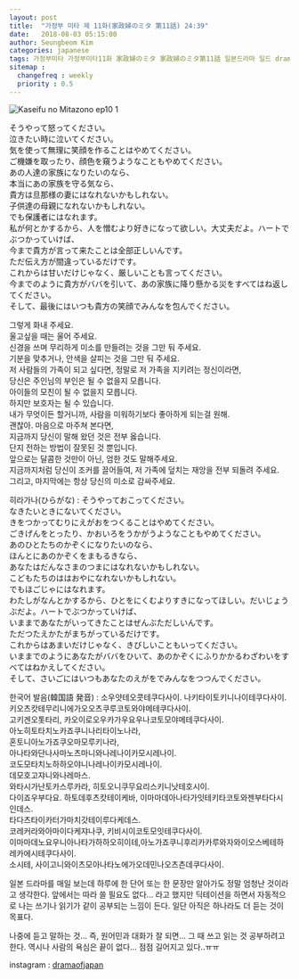 ```yaml
---
layout: post
title:  "가정부 미타 제 11화(家政婦のミタ 第11話) 24:39"
date:   2018-08-03 05:15:00
author: Seungbeom Kim
categories: japanese
tags: 가정부미타 가정부미타11화 家政婦のミタ 家政婦のミタ第11話 일본드라마 일드 dramaofjapan 일본어공부
sitemap :
  changefreq : weekly
  priority : 0.5
---
```


<img src="{{ site.baseurl }}/assets/japanese/kaseifu_no_mita_10_1.PNG" title="Kaseifu no Mitazono ep10 1" class="post-image">

そうやって怒ってください。<br>
泣きたい時に泣いてください。<br>
気を使って無理に笑顔を作ることはやめてください。<br>
ご機嫌を取ったり、顔色を窺うようなこともやめてください。<br>
あの人達の家族になりたいのなら、<br>
本当にあの家族を守る気なら、<br>
貴方は旦那様の妻にはなれないかもしれない。<br>
子供達の母親になれないかもしれない。<br>
でも保護者にはなれます。<br>
私が何とかするから、人を憎むより好きになって欲しい。大丈夫だよ。ハートでぶつかっていけば、<br>
今まで貴方が言って来たことは全部正しいんです。<br>
ただ伝え方が間違っているだけです。<br>
これからは甘いだけじゃなく、厳しいことも言ってください。<br>
今までのように貴方がババを引いて、あの家族に降り懸かる災をすべてはね返してください。<br>
そして、最後にはいつも貴方の笑顔でみんなを包んでください。

그렇게 화내 주세요.<br>
울고싶을 때는 울어 주세요.<br>
신경을 쓰며 무리하게 미소를 만들려는 것을 그만 둬 주세요.<br>
기분을 맞추거나, 안색을 살피는 것을 그만 둬 주세요.<br>
저 사람들의 가족이 되고 싶다면, 정말로 저 가족을 지키려는 정신이라면,<br>
당신은 주인님의 부인은 될 수 없을지 모릅니다.<br>
아이들의 모친이 될 수 없을지 모릅니다.<br>
하지만 보호자는 될 수 있습니다.<br>
내가 무엇이든 할거니까, 사람을 미워하기보다 좋아하게 되는걸 원해.<br>
괜찮아. 마음으로 마주쳐 본다면, <br>
지금까지 당신이 말해 왔던 것은 전부 옳습니다.<br>
단지 전하는 방법이 잘못된 것 뿐입니다.<br>
앞으로는 달콤한 것만이 아닌, 엄한 것도 말해주세요.<br>
지금까지처럼 당신이 조커를 끌어들여, 저 가족에 덮치는 재앙을 전부 되돌려 주세요.<br>
그리고, 마지막에는 항상 당신의 미소로 감싸주세요.

히라가나(ひらがな) : そうやっておこってください。<br>
なきたいときにないてください。<br>
きをつかってむりにえがおをつくることはやめてください。<br>
ごきげんをとったり、かおいろをうかがうようなこともやめてください。<br>
あのひとたちのかぞくになりたいのなら、<br>
ほんとにあのかぞくをまもるきなら、<br>
あなたはだんなさまのつまにはなれないかもしれない。<br>
こどもたちのははおやになれないかもしれない。<br>
でもほごじゃにはなれます。<br>
わたしがなんとかするから、ひとをにくむよりすきになってほしい。だいじょうぶだよ。ハートでぶつかっていけば、<br>
いままであなたがいってきたことはぜんぶただしいんです。<br>
ただつたえかたがまちがっているだけです。<br>
これからはあまいだけじゃなく、きびしいこともいってください。<br>
いままでのようにあなたがババをひいて、あのかぞくにふりかかるわざわいをすべてはねかえしてください。<br>
そして、さいごにはいつもあなたのえがをでみんなをつつんでください。

한국어 발음(韓国語 発音) : 소우얏테오콧테쿠다사이.
나키타이토키니나이테쿠다사이.<br>
키오츠캇테무리니에가오오츠쿠루코토와야메테쿠다사이.<br>
고키겐오톳타리, 카오이로오우카가우요우나코토모야메테쿠다사이.<br>
아노히토타치노카죠쿠니나리타이노나라,<br>
혼토니아노가죠쿠오마모루키나라,<br>
아나타와단나사마노츠마니와나레나이카모시레나이.<br>
코도모타치노하하오야니나레나이카모시레나이.<br>
데모호고쟈니와나레마스.<br>
와타시가난토카스루카라, 히토오니쿠무요리스키니낫테호시이.<br>
다이죠우부다요. 하토데후츠캇테이케바, 이마마데아나타가잇테키타코토와젠부타다시인데스.<br>
타다츠타이카터가마치갓테이루다케데스.<br>
코레커라와아마이다케쟈나쿠, 키비시이코토모잇테쿠다사이.<br>
이마마데노요우니아나타가하하오히이테,아노가죠쿠니후리카카루와자와이오스베테하레카에시테쿠다사이.<br>
소시테, 사이고니와이츠모아나타노에가오데민나오츠츤데쿠다사이.

일본 드라마를 매일 보는데 하루에 한 단어 또는 한 문장만 알아가도 정말 엄청난 것이라고 생각한다.
앞에서는 따라 쓸 필요도 없다... 라고 했지만 딕테이션을 하면서 자동적으로 나는 쓰기나 읽기가 같이 공부되는 느낌이 든다. 일단 아직은 하나라도 더 듣는 것이 목표다.

나중에 듣고 말하는 것... 즉, 원어민과 대화가 잘 되면... 그 때 쓰고 읽는 것 공부하려고 한다.
역시나 사람의 욕심은 끝이 없다... 점점 길어지고 있다..ㅠㅠ

instagram : [dramaofjapan](https://www.instagram.com/p/BkzuT92jZD9/?taken-by=dramaofjapan)
